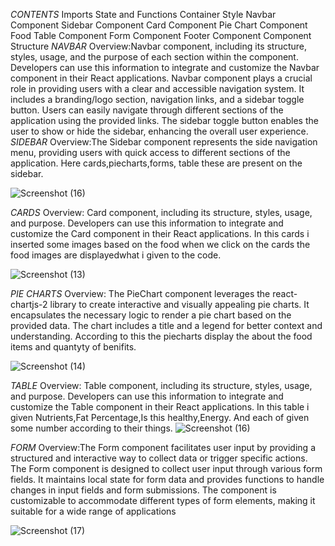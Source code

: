 *CONTENTS*
Imports
State and Functions
Container Style
Navbar Component
Sidebar Component
Card Component
Pie Chart Component
Food Table Component
Form Component
Footer Component
Component Structure
*NAVBAR*
Overview:Navbar component, including its structure, styles, usage, and the purpose of each section within the component. 
Developers can use this information to integrate and customize the Navbar component in their React applications.
Navbar component plays a crucial role in providing users with a clear and accessible navigation system. It includes a branding/logo section, navigation links, and a sidebar toggle button. Users can easily navigate through different sections of the application using the provided links. The sidebar toggle button enables the user to show or hide the sidebar, enhancing the overall user experience.
*SIDEBAR*
Overview:The Sidebar component represents the side navigation menu, providing users with quick access to different sections of the application.
Here cards,piecharts,forms, table these are present on the sidebar.

![Screenshot (16)](https://github.com/RCTS-K-Hub/Nov_Team_03/assets/109358085/7c9b33d9-8899-4d3e-9a57-6d6d460f5ecc)


*CARDS*
Overview: Card component, including its structure, styles, usage, and purpose.
Developers can use this information to integrate and customize the Card component in their React applications.
In this cards i inserted some images based on the food when we click on the cards the food images are displayedwhat i given to the code.

![Screenshot (13)](https://github.com/RCTS-K-Hub/Nov_Team_03/assets/109358085/1f727474-d7e7-4763-bc49-8cb46c50cae9)

*PIE CHARTS*
Overview:
The PieChart component leverages the react-chartjs-2 library to create interactive and visually appealing pie charts. It encapsulates the necessary logic to render a pie chart based on the provided data. The chart includes a title and a legend for better context and understanding.
According to this the piecharts display the about the food items and quantyty of benifits.

![Screenshot (14)](https://github.com/RCTS-K-Hub/Nov_Team_03/assets/109358085/57edcce7-148c-4459-8087-15db5e60b4a0)

*TABLE*
Overview: Table component, including its structure, styles, usage, and purpose.
Developers can use this information to integrate and customize the Table component in their React applications.
In this table i given Nutrients,Fat Percentage,Is this healthy,Energy.
And each of given some number according to their things.
![Screenshot (16)](https://github.com/RCTS-K-Hub/Nov_Team_03/assets/109358085/97e3b699-d508-45c6-8bbe-a91f8a836db4)

*FORM*
Overview:The Form component facilitates user input by providing a structured and interactive way to collect data or trigger specific actions.
The Form component is designed to collect user input through various form fields. 
It maintains local state for form data and provides functions to handle changes in input fields and form submissions. 
The component is customizable to accommodate different types of form elements, making it suitable for a wide range of applications

![Screenshot (17)](https://github.com/RCTS-K-Hub/Nov_Team_03/assets/109358085/ea8077c0-0607-4940-b857-0f3d8bdabf04)










